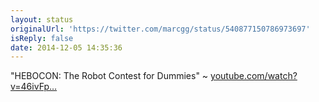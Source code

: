 ```yaml
---
layout: status
originalUrl: 'https://twitter.com/marcgg/status/540877150786973697'
isReply: false
date: 2014-12-05 14:35:36
---
```


"HEBOCON: The Robot Contest for Dummies" ~ [youtube.com/watch?v=46ivFp…](https://www.youtube.com/watch?v=46ivFpsmEVQ)
